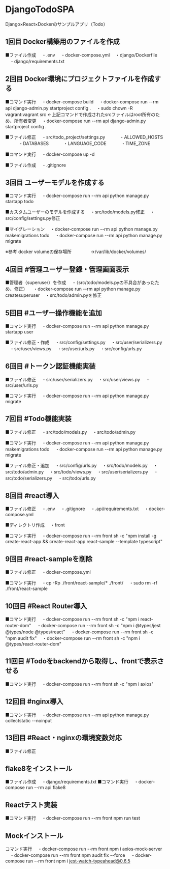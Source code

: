 # DjangoTodoSPA
Django×React×Dockerのサンプルアプリ（Todo）

## 1回目 Docker構築用のファイルを作成
■ファイル作成
　・.env
　・docker-compose.yml
　・django/Dockerfile
　・django/requirements.txt

## 2回目 Docker環境にプロジェクトファイルを作成する
■コマンド実行
　・docker-compose build
　・docker-compose run --rm api django-admin.py startproject config .
　・sudo chown -R vagrant:vagrant src ←上記コマンドで作成されたsrcファイルはroot所有のため、所有者変更
　・docker-compose run --rm api django-admin.py startproject config .

■ファイル修正
　・src/todo_project/settings.py
　　　・ALLOWED_HOSTS
　　　・DATABASES
　　　・LANGUAGE_CODE
　　　・TIME_ZONE

■コマンド実行
　・docker-compose up -d

■ファイル作成
　・.gitignore

## 3回目 ユーザーモデルを作成する
■コマンド実行
　・docker-compose run --rm api python manage.py startapp todo

■カスタムユーザーのモデルを作成する
　・src/todo/models.py修正
　・src/config/settings.py修正

■マイグレーション
　・docker-compose run --rm api python manage.py makemigrations todo
　・docker-compose run --rm api python manage.py migrate

※参考 docker volumeの保存場所
　　　　→/var/lib/docker/volumes/

## 4回目 #管理ユーザー登録・管理画面表示
■管理者（superuser）を作成
　・（src/todo/models.pyの不具合があったため、修正）
　・docker-compose run --rm api python manage.py createsuperuser
　・src/todo/admin.pyを修正

## 5回目 #ユーザー操作機能を追加
■コマンド実行
　・docker-compose run --rm api python manage.py startapp user

■ファイル修正・作成
　・src/config/settings.py
　・src/user/serializers.py
　・src/user/views.py
　・src/user/urls.py
　・src/config/urls.py

## 6回目 #トークン認証機能実装
■ファイル修正
　・src/user/serializers.py
　・src/user/views.py
　・src/user/urls.py

■コマンド実行
　・docker-compose run --rm api python manage.py migrate

## 7回目 #Todo機能実装
■ファイル修正
　・src/todo/models.py
　・src/todo/admin.py

■コマンド実行
　・docker-compose run --rm api python manage.py makemigrations todo
　・docker-compose run --rm api python manage.py migrate

■ファイル修正・追加
　・src/config/urls.py
　・src/todo/models.py
　・src/todo/admin.py
　・src/todo/views.py
　・src/user/serializers.py
　・src/todo/serializers.py
　・src/todo/urls.py

## 8回目 #react導入
■ファイル修正
　・.env
　・.gitignore
　・.api/requirements.txt
　・docker-compose.yml

■ディレクトリ作成
　・front

■コマンド実行
　・docker-compose run --rm front sh -c "npm install -g create-react-app && create-react-app react-sample --template typescript"

## 9回目 #react-sampleを削除
■ファイル修正
　・docker-compose.yml

■コマンド実行
　・cp -Rp ./front/react-sample/* ./front/
　・sudo rm -rf ./front/react-sample

## 10回目 #React Router導入
■コマンド実行
　・docker-compose run --rm front sh -c "npm i react-router-dom"
　・docker-compose run --rm front sh -c "npm i @types/jest @types/node @types/react"
　・docker-compose run --rm front sh -c "npm audit fix"
　・docker-compose run --rm front sh -c "npm i @types/react-router-dom"

## 11回目 #Todoをbackendから取得し、frontで表示させる
■コマンド実行
　・docker-compose run --rm front sh -c "npm i axios"

## 12回目 #nginx導入
■コマンド実行
　・docker-compose run --rm api python manage.py collectstatic --noinput

## 13回目 #React・nginxの環境変数対応
■ファイル修正

## flake8をインストール
■ファイル作成
　・django/requirements.txt
■コマンド実行
　・docker-compose run --rm api flake8

## Reactテスト実装
■コマンド実行
　・docker-compose run --rm front npm run test

## Mockインストール
コマンド実行
　・docker-compose run --rm front npm i axios-mock-server
　・docker-compose run --rm front npm audit fix --force
　・docker-compose run --rm front npm i jest-watch-typeahead@0.6.5
